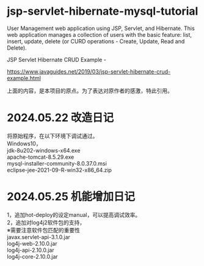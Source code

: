 # jsp-servlet-hibernate-mysql-tutorial
User Management web application using JSP, Servlet, and Hibernate. This web application manages a collection of users with the basic feature: list, insert, update, delete (or CURD operations - Create, Update, Read and Delete).

JSP Servlet Hibernate CRUD Example - 

https://www.javaguides.net/2019/03/jsp-servlet-hibernate-crud-example.html

上面的内容，是本项目的原点。为了表达对原作者的感激，特此引用。

# 2024.05.22 改造日记  
将原始程序，在以下环境下调试通过。  
Windows10，  
jdk-8u202-windows-x64.exe  
apache-tomcat-8.5.29.exe  
mysql-installer-community-8.0.37.0.msi  
eclipse-jee-2021-09-R-win32-x86_64.zip  

# 2024.05.25 机能增加日记  
1，追加hot-deploy的设定manual，可以提高调试效率。  
2，追加对log4j2软件包的支持，  
   ※需要注意软件包匹配的重要性  
   javax.servlet-api-3.1.0.jar  
   log4j-web-2.10.0.jar  
   log4j-api-2.10.0.jar  
   log4j-core-2.10.0.jar  

